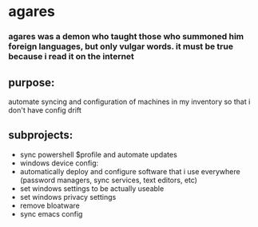 # agares
### agares was a demon who taught those who summoned him foreign languages, but only vulgar words. it must be true because i read it on the internet

## purpose:
automate syncing and configuration of machines in my inventory so that i don't have config drift

## subprojects:
* sync powershell $profile and automate updates
* windows device config:
 * automatically deploy and configure software that i use everywhere (password managers, sync services, text editors, etc)
 * set windows settings to be actually useable
 * set windows privacy settings
 * remove bloatware
* sync emacs config
